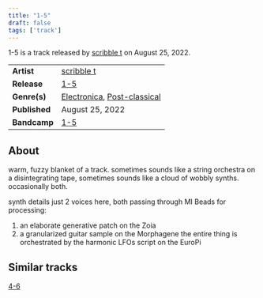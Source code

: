 ```yaml
---
title: "1-5"
draft: false
tags: ['track']
---
```


1-5 is a track released by [scribble t](artists/scribble%20t.md) on August 25, 2022.

|                  |                                                                                  |
| ---------------- | -------------------------------------------------------------------------------- |
| **Artist**       | [scribble t](artists/scribble%20t.md)                                            |
| **Release**      | [1-5](releases/scribble%20t/1-5.md)                                              |
| **Genre(s)**     | [Electronica](genres/Electronica.md), [Post-classical](genres/Post-classical.md) |
| **Published**    | August 25, 2022                                                                  |
| **Bandcamp**     | [1-5](https://scribble-t.bandcamp.com/track/1-5)                                 |

## About
warm, fuzzy blanket of a track. sometimes sounds like a string orchestra on a disintegrating tape, sometimes sounds like a cloud of wobbly synths. occasionally both.

synth details
just 2 voices here, both passing through MI Beads for processing:
1. an elaborate generative patch on the Zoia
2. a granularized guitar sample on the Morphagene
the entire thing is orchestrated by the harmonic LFOs script on the EuroPi

## Similar tracks
[4-6](tracks/scribble%20t/4-6.md)
